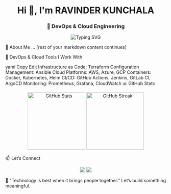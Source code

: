 <h1 align="center">Hi 👋, I'm RAVINDER KUNCHALA</h1> <h3 align="center">🚀 DevOps & Cloud Engineering</h3> <p align="center"> <img src="https://readme-typing-svg.demolab.com?font=Fira+Code&size=20&pause=1000&center=true&width=435&lines=Building+cloud-native+infrastructure;Automating+with+DevOps+best+practices;Always+learning+and+growing" alt="Typing SVG" /> </p>
🌟 About Me
... [rest of your markdown content continues]

🚀 DevOps & Cloud Tools I Work With

yaml
Copy
Edit
Infrastructure as Code: Terraform
Configuration Management: Ansible
Cloud Platforms: AWS, Azure, GCP
Containers: Docker, Kubernetes, Helm
CI/CD: GitHub Actions, Jenkins, GitLab CI, ArgoCD
Monitoring: Prometheus, Grafana, CloudWatch
📊 GitHub Stats

<p align="center"> <img src="https://github-readme-stats.vercel.app/api?username=kunchalaravinder93&show_icons=true&theme=radical" alt="GitHub Stats" height="180px"/> <img src="https://github-readme-streak-stats.herokuapp.com/?user=kunchalaravinder93&theme=radical" alt="GitHub Streak" height="180px"/> </p>
📫 Let’s Connect

<p align="center"> <a href="https://www.linkedin.com/in/ravinder-kunchala-71661b183/"><img src="https://img.shields.io/badge/LinkedIn-blue?style=flat&logo=linkedin" /></a> <a href="mailto:kunchalaravinder93@gmail.com"><img src="https://img.shields.io/badge/Email-red?style=flat&logo=gmail" /></a> </p>
🧠 "Technology is best when it brings people together."
Let’s build something meaningful.

